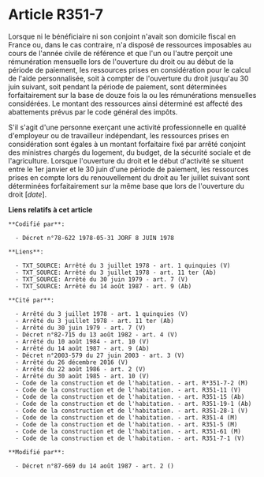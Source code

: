 # Article R351-7

Lorsque ni le bénéficiaire ni son conjoint n'avait son domicile fiscal en France ou, dans le cas contraire, n'a disposé de
ressources imposables au cours de l'année civile de référence et que l'un ou l'autre perçoit une rémunération mensuelle lors
de l'ouverture du droit ou au début de la période de paiement, les ressources prises en considération pour le calcul de
l'aide personnalisée, soit à compter de l'ouverture du droit jusqu'au 30 juin suivant, soit pendant la période de paiement,
sont déterminées forfaitairement sur la base de douze fois la ou les rémunérations mensuelles considérées. Le montant des
ressources ainsi déterminé est affecté des abattements prévus par le code général des impôts.

S'il s'agit d'une personne exerçant une activité professionnelle en qualité d'employeur ou de travailleur indépendant, les
ressources prises en considération sont égales à un montant forfaitaire fixé par arrêté conjoint des ministres chargés du
logement, du budget, de la sécurité sociale et de l'agriculture.    Lorsque l'ouverture du droit et le début d'activité se
situent entre le 1er janvier et le 30 juin d'une période de paiement, les ressources prises en compte lors du renouvellement
du droit au 1er juillet suivant sont déterminées forfaitairement sur la même base que lors de l'ouverture du droit [*date*].

**Liens relatifs à cet article**

	**Codifié par**:

	  - Décret n°78-622 1978-05-31 JORF 8 JUIN 1978

	**Liens**:

	  - TXT_SOURCE: Arrêté du 3 juillet 1978 - art. 1 quinquies (V)
	  - TXT_SOURCE: Arrêté du 3 juillet 1978 - art. 11 ter (Ab)
	  - TXT_SOURCE: Arrêté du 30 juin 1979 - art. 7 (V)
	  - TXT_SOURCE: Arrêté du 14 août 1987 - art. 9 (Ab)

	**Cité par**:

	  - Arrêté du 3 juillet 1978 - art. 1 quinquies (V)
	  - Arrêté du 3 juillet 1978 - art. 11 ter (Ab)
	  - Arrêté du 30 juin 1979 - art. 7 (V)
	  - Décret n°82-715 du 13 août 1982 - art. 4 (V)
	  - Arrêté du 10 août 1984 - art. 10 (V)
	  - Arrêté du 14 août 1987 - art. 9 (Ab)
	  - Décret n°2003-579 du 27 juin 2003 - art. 3 (V)
	  - Arrêté du 26 décembre 2016 (V)
	  - Arrêté du 22 août 1986 - art. 2 (V)
	  - Arrêté du 30 août 1985 - art. 10 (V)
	  - Code de la construction et de l'habitation. - art. R*351-7-2 (M)
	  - Code de la construction et de l'habitation. - art. R351-11 (V)
	  - Code de la construction et de l'habitation. - art. R351-15 (Ab)
	  - Code de la construction et de l'habitation. - art. R351-19-1 (Ab)
	  - Code de la construction et de l'habitation. - art. R351-28-1 (V)
	  - Code de la construction et de l'habitation. - art. R351-4 (M)
	  - Code de la construction et de l'habitation. - art. R351-5 (M)
	  - Code de la construction et de l'habitation. - art. R351-61 (M)
	  - Code de la construction et de l'habitation. - art. R351-7-1 (V)

	**Modifié par**:

	  - Décret n°87-669 du 14 août 1987 - art. 2 ()
